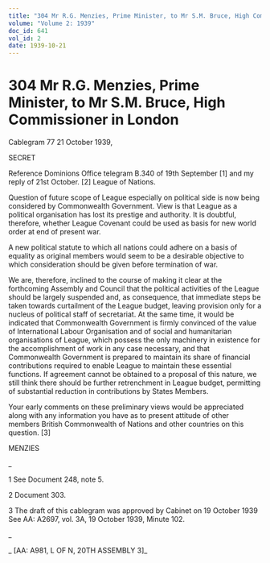 ```yaml
---
title: "304 Mr R.G. Menzies, Prime Minister, to Mr S.M. Bruce, High Commissioner in London"
volume: "Volume 2: 1939"
doc_id: 641
vol_id: 2
date: 1939-10-21
---
```


# 304 Mr R.G. Menzies, Prime Minister, to Mr S.M. Bruce, High Commissioner in London

Cablegram 77 21 October 1939,

SECRET

Reference Dominions Office telegram B.340 of 19th September [1] and my reply of 21st October. [2] League of Nations.

Question of future scope of League especially on political side is now being considered by Commonwealth Government. View is that League as a political organisation has lost its prestige and authority. It is doubtful, therefore, whether League Covenant could be used as basis for new world order at end of present war.

A new political statute to which all nations could adhere on a basis of equality as original members would seem to be a desirable objective to which consideration should be given before termination of war.

We are, therefore, inclined to the course of making it clear at the forthcoming Assembly and Council that the political activities of the League should be largely suspended and, as consequence, that immediate steps be taken towards curtailment of the League budget, leaving provision only for a nucleus of political staff of secretariat. At the same time, it would be indicated that Commonwealth Government is firmly convinced of the value of International Labour Organisation and of social and humanitarian organisations of League, which possess the only machinery in existence for the accomplishment of work in any case necessary, and that Commonwealth Government is prepared to maintain its share of financial contributions required to enable League to maintain these essential functions. If agreement cannot be obtained to a proposal of this nature, we still think there should be further retrenchment in League budget, permitting of substantial reduction in contributions by States Members.

Your early comments on these preliminary views would be appreciated along with any information you have as to present attitude of other members British Commonwealth of Nations and other countries on this question. [3]

MENZIES

_

1 See Document 248, note 5.

2 Document 303.

3 The draft of this cablegram was approved by Cabinet on 19 October 1939 See AA: A2697, vol. 3A, 19 October 1939, Minute 102.

_

_ [AA: A981, L OF N, 20TH ASSEMBLY 3]_
